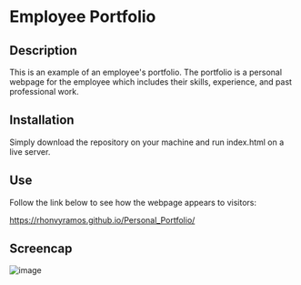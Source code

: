 # Employee Portfolio

## Description
This is an example of an employee's portfolio. The portfolio is a personal webpage for the employee which includes their skills, experience, and past professional work.

## Installation
Simply download the repository on your machine and run index.html on a live server.

## Use
Follow the link below to see how the webpage appears to visitors:

https://rhonvyramos.github.io/Personal_Portfolio/

## Screencap
![image](https://github.com/rhonvyramos/Personal_Portfolio/assets/126701940/420e5cb2-4e86-4ace-a1db-5a2a9e0d0229)
